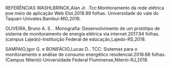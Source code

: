REFERÊNCIAS 
WASHLBRINCK,Alan Jr. .Tcc:Monitoramento da rede elétrica poe meio de aplicação Web Elot.2018.89 folhas. Universidade do vale do Taquari-Univates.Bambuí-MG,2018.

OLIVEIRA, Bruno A. S. . Monografia: Desenvolvimento de um protótipo de sistema de monitoramento de energia elétrica via internet.2017.94 folhas.(campus Lajedo)-Instituição Federal de educação,Lajedo-RS,2018.

SAMPAIO,Igor G. e BONIFÁCIO,Lucas D.. TCC: Sistemas para o monitoramento e análise de consumo energético residencial.2018.68 folhas.(Campus Niterói)-Universidade Federal Fluminense,Niterói-RJ,2018.
